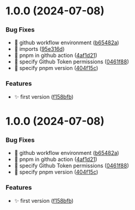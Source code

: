 # 1.0.0 (2024-07-08)


### Bug Fixes

* 🐛 github workflow environment ([b65482a](https://github.com/abhishekbhardwaj/react-query-parameter-store/commit/b65482aa60f2ef93a3e3990db747132118d68287))
* 🐛 imports ([95e316d](https://github.com/abhishekbhardwaj/react-query-parameter-store/commit/95e316dcbdf57b1381e5b8f147ee8c90380ed83a))
* 🐛 pnpm in github action ([4af1d21](https://github.com/abhishekbhardwaj/react-query-parameter-store/commit/4af1d211b0a5b68af0bddf9e3e68483fb1876d35))
* 🐛 specify Github Token permissions ([0461f88](https://github.com/abhishekbhardwaj/react-query-parameter-store/commit/0461f88c5d73a8efd2259ef95a41e27da5e7231e))
* 🐛 specify pnpm version ([404f15c](https://github.com/abhishekbhardwaj/react-query-parameter-store/commit/404f15c674768c326eb474831491bd484cd7eb18))


### Features

* ✨ first version ([f158bfb](https://github.com/abhishekbhardwaj/react-query-parameter-store/commit/f158bfbb296250e01776147a82fc7d90279e9994))

# 1.0.0 (2024-07-08)


### Bug Fixes

* 🐛 github workflow environment ([b65482a](https://github.com/abhishekbhardwaj/react-query-parameter-store/commit/b65482aa60f2ef93a3e3990db747132118d68287))
* 🐛 pnpm in github action ([4af1d21](https://github.com/abhishekbhardwaj/react-query-parameter-store/commit/4af1d211b0a5b68af0bddf9e3e68483fb1876d35))
* 🐛 specify Github Token permissions ([0461f88](https://github.com/abhishekbhardwaj/react-query-parameter-store/commit/0461f88c5d73a8efd2259ef95a41e27da5e7231e))
* 🐛 specify pnpm version ([404f15c](https://github.com/abhishekbhardwaj/react-query-parameter-store/commit/404f15c674768c326eb474831491bd484cd7eb18))


### Features

* ✨ first version ([f158bfb](https://github.com/abhishekbhardwaj/react-query-parameter-store/commit/f158bfbb296250e01776147a82fc7d90279e9994))
